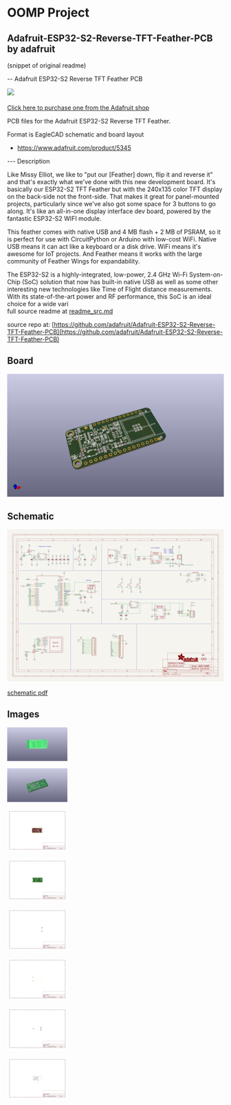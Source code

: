 # OOMP Project  
## Adafruit-ESP32-S2-Reverse-TFT-Feather-PCB  by adafruit  
  
(snippet of original readme)  
  
-- Adafruit ESP32-S2 Reverse TFT Feather PCB  
  
<a href="http://www.adafruit.com/products/5345"><img src="assets/5345.jpg?raw=true" width="500px"><br/>  
Click here to purchase one from the Adafruit shop</a>  
  
PCB files for the Adafruit ESP32-S2 Reverse TFT Feather.   
  
Format is EagleCAD schematic and board layout  
* https://www.adafruit.com/product/5345  
  
--- Description  
  
Like Missy Elliot, we like to "put our [Feather] down, flip it and reverse it" and that's exactly what we've done with this new development board. It's basically our ESP32-S2 TFT Feather but with the 240x135 color TFT display on the back-side not the front-side. That makes it great for panel-mounted projects, particularly since we've also got some space for 3 buttons to go along. It's like an all-in-one display interface dev board, powered by the fantastic ESP32-S2 WIFI module.  
  
This feather comes with native USB and 4 MB flash + 2 MB of PSRAM, so it is perfect for use with CircuitPython or Arduino with low-cost WiFi. Native USB means it can act like a keyboard or a disk drive. WiFi means it's awesome for IoT projects. And Feather means it works with the large community of Feather Wings for expandability.  
  
The ESP32-S2 is a highly-integrated, low-power, 2.4 GHz Wi-Fi System-on-Chip (SoC) solution that now has built-in native USB as well as some other interesting new technologies like Time of Flight distance measurements. With its state-of-the-art power and RF performance, this SoC is an ideal choice for a wide vari  
  full source readme at [readme_src.md](readme_src.md)  
  
source repo at: [https://github.com/adafruit/Adafruit-ESP32-S2-Reverse-TFT-Feather-PCB](https://github.com/adafruit/Adafruit-ESP32-S2-Reverse-TFT-Feather-PCB)  
## Board  
  
[![working_3d.png](working_3d_600.png)](working_3d.png)  
## Schematic  
  
[![working_schematic.png](working_schematic_600.png)](working_schematic.png)  
  
[schematic pdf](working_schematic.pdf)  
## Images  
  
[![working_3D_bottom.png](working_3D_bottom_140.png)](working_3D_bottom.png)  
  
[![working_3D_top.png](working_3D_top_140.png)](working_3D_top.png)  
  
[![working_assembly_page_01.png](working_assembly_page_01_140.png)](working_assembly_page_01.png)  
  
[![working_assembly_page_02.png](working_assembly_page_02_140.png)](working_assembly_page_02.png)  
  
[![working_assembly_page_03.png](working_assembly_page_03_140.png)](working_assembly_page_03.png)  
  
[![working_assembly_page_04.png](working_assembly_page_04_140.png)](working_assembly_page_04.png)  
  
[![working_assembly_page_05.png](working_assembly_page_05_140.png)](working_assembly_page_05.png)  
  
[![working_assembly_page_06.png](working_assembly_page_06_140.png)](working_assembly_page_06.png)  
